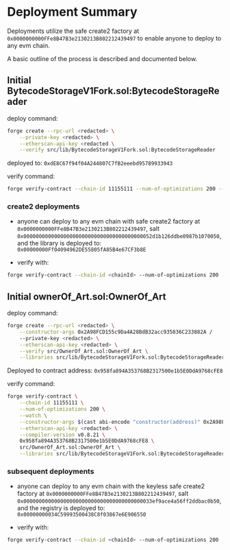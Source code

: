 # Deployment Summary

Deployments utilize the safe create2 factory at `0x0000000000FFe8B47B3e2130213B802212439497` to enable anyone to deploy to any evm chain.

A basic outline of the process is described and documented below.

## Initial BytecodeStorageV1Fork.sol:BytecodeStorageReader

deploy command:

```bash
forge create --rpc-url <redacted> \
    --private-key <redacted> \
    --etherscan-api-key <redacted \
    --verify src/lib/BytecodeStorageV1Fork.sol:BytecodeStorageReader
```

deployed to: `0xdE8C67f94f04A244807C7fB2eeebd95789933943`

verify command:

```bash
forge verify-contract --chain-id 11155111 --num-of-optimizations 200 --watch --etherscan-api-key <redacted> --compiler-version v0.8.21 0xdE8C67f94f04A244807C7fB2eeebd95789933943 src/lib/BytecodeStorageV1Fork.sol:BytecodeStorageReader
```

### create2 deployments

- anyone can deploy to any evm chain with safe create2 factory at `0x0000000000FFe8B47B3e2130213B802212439497`, salt `0x000000000000000000000000000000000000000052d1b126ddbe0987b1070050`, and the library is deployed to: `0x00000000Ff04094962DE55805fA85B4e67CF3b8E`

- verify with:

```bash
forge verify-contract --chain-id <chainId> --num-of-optimizations 200 --watch --etherscan-api-key <redacted> --compiler-version v0.8.21 0x00000000Ff04094962DE55805fA85B4e67CF3b8E src/lib/BytecodeStorageV1Fork.sol:BytecodeStorageReader
```

## Initial ownerOf_Art.sol:OwnerOf_Art

deploy command:

```bash
forge create --rpc-url <redacted> \
    --constructor-args 0x2A98FCD155c9Da4A28BdB32acc935836C233882A /
    --private-key <redacted> \
    --etherscan-api-key <redacted> \
    --verify src/OwnerOf_Art.sol:OwnerOf_Art \
    --libraries src/lib/BytecodeStorageV1Fork.sol:BytecodeStorageReader:0x00000000Ff04094962DE55805fA85B4e67CF3b8E
```

Deployed to contract address: `0x958fa894A353768B2317500e1b5E0DdA9768cFE8`

verify command:

```bash
forge verify-contract \
    --chain-id 11155111 \
    --num-of-optimizations 200 \
    --watch \
    --constructor-args $(cast abi-encode "constructor(address)" 0x2A98FCD155c9Da4A28BdB32acc935836C233882A) \
    --etherscan-api-key <redacted> \
    --compiler-version v0.8.21 \
    0x958fa894A353768B2317500e1b5E0DdA9768cFE8 \
    src/OwnerOf_Art.sol:OwnerOf_Art \
    --libraries src/lib/BytecodeStorageV1Fork.sol:BytecodeStorageReader:0x00000000Ff04094962DE55805fA85B4e67CF3b8E
```

### subsequent deployments

- anyone can deploy to any evm chain with the keyless safe create2 factory at `0x0000000000FFe8B47B3e2130213B802212439497`, salt `0x000000000000000000000000000000000000000033ef9ace4a56ff2ddbac0b50`, and the registry is deployed to: `0x00000000034C59993500438C8f03867e6E906550`

- verify with:

```bash
forge verify-contract --chain-id <chainId> --num-of-optimizations 200 --watch --constructor-args $(cast abi-encode "constructor(address)" 0x2A98FCD155c9Da4A28BdB32acc935836C233882A --etherscan-api-key <redacted> --compiler-version v0.8.21 0x00000000034C59993500438C8f03867e6E906550 src/OwnerOf_Art.sol:OwnerOf_Art --libraries src/lib/BytecodeStorageV1Fork.sol:BytecodeStorageReader:0x00000000Ff04094962DE55805fA85B4e67CF3b8E
```
